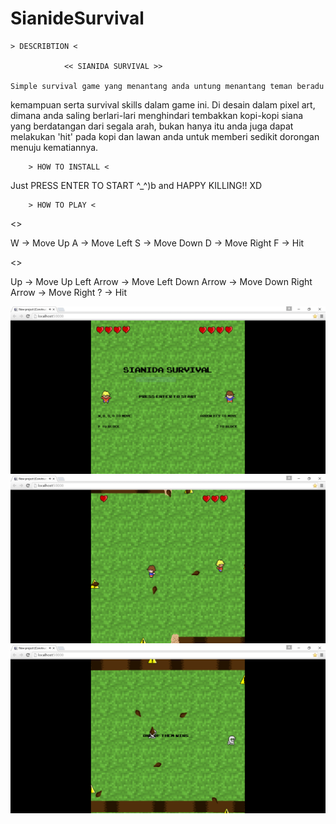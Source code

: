 # SianideSurvival

	> DESCRIBTION < 

				<< SIANIDA SURVIVAL >>

	Simple survival game yang menantang anda untung menantang teman beradu
kemampuan serta survival skills dalam game ini. Di desain dalam pixel art, dimana
anda saling berlari-lari menghindari tembakkan kopi-kopi siana yang berdatangan 
dari segala arah, bukan hanya itu anda juga dapat melakukan 'hit' pada kopi dan 
lawan anda untuk memberi sedikit dorongan menuju kematiannya. 	


		> HOW TO INSTALL <

Just PRESS ENTER TO START ^_^)b
and HAPPY KILLING!! XD


		> HOW TO PLAY <

<<Player1>>

W 		->	Move Up
A 		->	Move Left
S 		->	Move Down
D 		->	Move Right
F 		->	Hit

<<Player2>>

Up ->	Move Up
Left Arrow 	->	Move Left
Down Arrow 	->	Move Down
Right Arrow 	->	Move Right
?	 	->	Hit 
  
  ![Screenshot](1.png)
  ![Screenshot](2.png)
  ![Screenshot](Capture.png)
